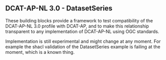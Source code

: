 ## DCAT-AP-NL 3.0 - DatasetSeries

These building blocks provide a framework to test compatibility of the DCAT-AP-NL 3.0 profile with DCAT-AP, and to make this relationship transparent to any implementation of DCAT-AP-NL using OGC standards.


Implementation is still experimental and might change at any moment. For example the shacl validation of the DatasetSeries example is failing at the moment, which is a known thing.


